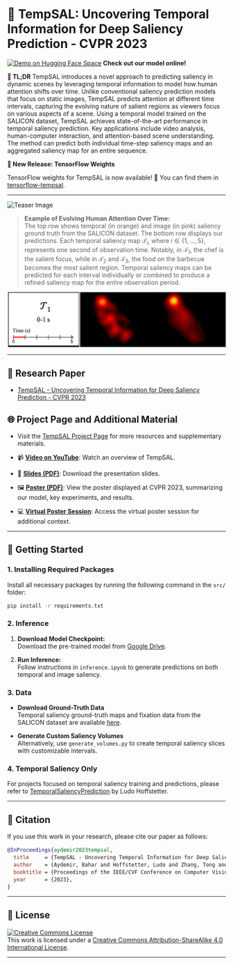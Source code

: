 
# **🌟 TempSAL: Uncovering Temporal Information for Deep Saliency Prediction - CVPR 2023**

[![Demo on Hugging Face Space](https://img.shields.io/badge/Demo-Hugging%20Face%20Space-blue?style=for-the-badge&logo=huggingface)](https://huggingface.co/spaces/baharay/tempsal) 
**Check out our model online!**

**📝 TL;DR** TempSAL introduces a novel approach to predicting saliency in dynamic scenes by leveraging temporal information to model how human attention shifts over time. Unlike conventional saliency prediction models that focus on static images, TempSAL predicts attention at different time intervals, capturing the evolving nature of salient regions as viewers focus on various aspects of a scene. Using a temporal model trained on the SALICON dataset, TempSAL achieves state-of-the-art performance in temporal saliency prediction. Key applications include video analysis, human-computer interaction, and attention-based scene understanding. The method can predict both individual time-step saliency maps and an aggregated saliency map for an entire sequence.

**📢 New Release: TensorFlow Weights**

TensorFlow weights for TempSAL is now available! 🎉
You can find them in [tensorflow-tempsal](https://github.com/baharay/tensorflow-tempsal/).

---

![Teaser Image](https://user-images.githubusercontent.com/16324609/226619656-7aca1b74-0746-4524-9a5b-cd71698d30ce.png)

> **Example of Evolving Human Attention Over Time:**  
> The top row shows temporal (in orange) and image (in pink) saliency ground truth from the SALICON dataset. The bottom row displays our predictions. Each temporal saliency map $\mathcal{T}_i$, where $i \in \{1,\ldots,5\}$, represents one second of observation time. Notably, in $\mathcal{T}_1$, the chef is the salient focus, while in $\mathcal{T}_2$ and $\mathcal{T}_3$, the food on the barbecue becomes the most salient region. Temporal saliency maps can be predicted for each interval individually or combined to produce a refined saliency map for the entire observation period.

![Temporal Saliency GIF](https://github.com/IVRL/Tempsal/blob/1bcfecb7d15fe284b5125c929a31ca6465b5247a/docs/rowa%20(1).gif)

---

## 📄 **Research Paper**
- [TempSAL - Uncovering Temporal Information for Deep Saliency Prediction - CVPR 2023](https://openaccess.thecvf.com/content/CVPR2023/papers/Aydemir_TempSAL_-_Uncovering_Temporal_Information_for_Deep_Saliency_Prediction_CVPR_2023_paper.pdf)

## 🌐 **Project Page and Additional Material**
- Visit the [TempSAL Project Page](https://ivrl.github.io/Tempsal/) for more resources and supplementary materials.

- 📹 **[Video on YouTube](https://www.youtube.com/watch?v=1CrgRjzfjFQ)**: Watch an overview of TempSAL.

- 📑 **[Slides (PDF)](https://cvpr.thecvf.com/media/cvpr-2023/Slides/21310.pdf)**: Download the presentation slides.
  
- 🖼️ **[Poster (PDF)](https://cvpr.thecvf.com/media/PosterPDFs/CVPR%202023/21310.png?t=1685542528.2360375)**: View the poster displayed at CVPR 2023, summarizing our model, key experiments, and results.
- 💻 **[Virtual Poster Session](https://cvpr.thecvf.com/virtual/2023/poster/21310)**: Access the virtual poster session for additional context.

---

## 🚀 **Getting Started**

### 1. Installing Required Packages

Install all necessary packages by running the following command in the `src/` folder:
```bash
pip install -r requirements.txt
```

### 2. Inference

1. **Download Model Checkpoint:**  
   Download the pre-trained model from [Google Drive](https://drive.google.com/drive/folders/160WB1YrPAjNYy787jP1pmffl9Xv0gLw6?usp=sharing).

2. **Run Inference:**  
   Follow instructions in `inference.ipynb` to generate predictions on both temporal and image saliency.

### 3. Data

- **Download Ground-Truth Data**  
  Temporal saliency ground-truth maps and fixation data from the SALICON dataset are available [here](https://drive.google.com/drive/folders/160WB1YrPAjNYy787jP1pmffl9Xv0gLw6?usp=sharing).
  
- **Generate Custom Saliency Volumes**  
  Alternatively, use `generate_volumes.py` to create temporal saliency slices with customizable intervals.

### 4. Temporal Saliency Only
For projects focused on temporal saliency training and predictions, please refer to [TemporalSaliencyPrediction](https://github.com/LudoHoff/TemporalSaliencyPrediction) by Ludo Hoffstetter.

---

## 📜 **Citation**

If you use this work in your research, please cite our paper as follows:

```bibtex
@InProceedings{aydemir2023tempsal,
  title     = {TempSAL - Uncovering Temporal Information for Deep Saliency Prediction},
  author    = {Aydemir, Bahar and Hoffstetter, Ludo and Zhang, Tong and Salzmann, Mathieu and S{"u}sstrunk, Sabine},
  booktitle = {Proceedings of the IEEE/CVF Conference on Computer Vision and Pattern Recognition (CVPR)},
  year      = {2023},
}
```

---

## 📜 **License**

<a rel="license" href="http://creativecommons.org/licenses/by-sa/4.0/"><img alt="Creative Commons License" style="border-width:0; vertical-align:middle" src="https://i.creativecommons.org/l/by-sa/4.0/88x31.png" /></a>  
This work is licensed under a [Creative Commons Attribution-ShareAlike 4.0 International License](http://creativecommons.org/licenses/by-sa/4.0/).

---
